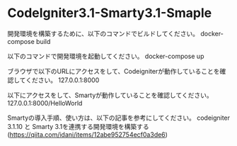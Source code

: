 # CodeIgniter3.1-Smarty3.1-Smaple

開発環境を構築するために、以下のコマンドでビルドしてください。
docker-compose build

以下のコマンドで開発環境を起動してください。
docker-compose up

ブラウザで以下のURLにアクセスをして、Codeigniterが動作していることを確認してください。
127.0.0.1:8000

以下にアクセスをして、Smartyが動作していることを確認してください。
127.0.0.1:8000/HelloWorld

Smartyの導入手順、使い方は、以下の記事を参考にしてください。
codeigniter 3.1.10 と Smarty 3.1を連携する開発環境を構築する(https://qiita.com/idani/items/12abe952754ecf0a3de6)
